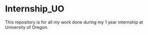 # Internship_UO
This repository is for all my work done during my 1 year internship at University of Oregon.
